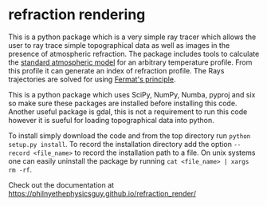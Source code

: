 # refraction rendering

This is a python package which is a very simple ray tracer which allows the user to ray trace simple topographical data as well as images in the presence of atmospheric refraction. The package includes tools to calculate the [standard atmospheric model](https://en.wikipedia.org/wiki/International_Standard_Atmosphere) for an arbitrary temperature profile. From this profile it can generate an index of refraction profile. The Rays trajectories are solved for using [Fermat's principle](https://en.wikipedia.org/wiki/Fermat%27s_principle).

This is a python package which uses SciPy, NumPy, Numba, pyproj and six so make sure these packages are installed before installing this code. Another useful package is gdal, this is not a requirement to run this code however it is sueful for loading topographical data into python. 

To install simply download the code and from the top directory run `python setup.py install`. To record the installation directory add the option `--record <file_name>` to record the installation path to a file. On unix systems one can easily uninstall the package by running `cat <file_name> | xargs rm -rf`. 

Check out the documentation at https://philnyethephysicsguy.github.io/refraction_render/


